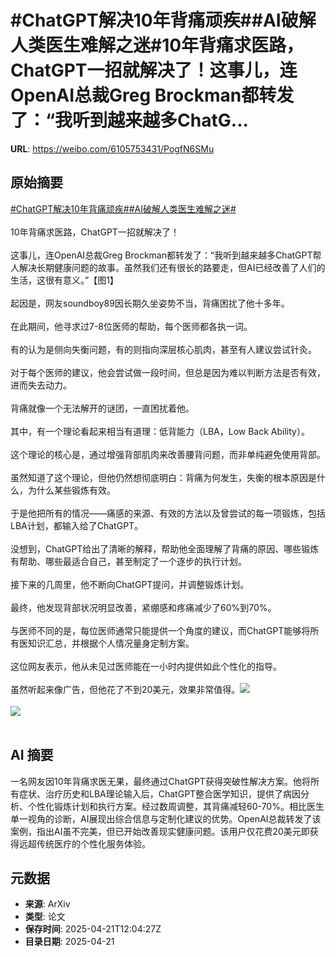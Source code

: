 # #ChatGPT解决10年背痛顽疾##AI破解人类医生难解之迷#10年背痛求医路，ChatGPT一招就解决了！这事儿，连OpenAI总裁Greg Brockman都转发了：“我听到越来越多ChatG...

**URL**: https://weibo.com/6105753431/PogfN6SMu

## 原始摘要

<a href="https://m.weibo.cn/search?containerid=231522type%3D1%26t%3D10%26q%3D%23ChatGPT%E8%A7%A3%E5%86%B310%E5%B9%B4%E8%83%8C%E7%97%9B%E9%A1%BD%E7%96%BE%23&amp;extparam=%23ChatGPT%E8%A7%A3%E5%86%B310%E5%B9%B4%E8%83%8C%E7%97%9B%E9%A1%BD%E7%96%BE%23" data-hide=""><span class="surl-text">#ChatGPT解决10年背痛顽疾#</span></a><a href="https://m.weibo.cn/search?containerid=231522type%3D1%26t%3D10%26q%3D%23AI%E7%A0%B4%E8%A7%A3%E4%BA%BA%E7%B1%BB%E5%8C%BB%E7%94%9F%E9%9A%BE%E8%A7%A3%E4%B9%8B%E8%BF%B7%23&amp;extparam=%23AI%E7%A0%B4%E8%A7%A3%E4%BA%BA%E7%B1%BB%E5%8C%BB%E7%94%9F%E9%9A%BE%E8%A7%A3%E4%B9%8B%E8%BF%B7%23" data-hide=""><span class="surl-text">#AI破解人类医生难解之迷#</span></a><br><br>10年背痛求医路，ChatGPT一招就解决了！<br><br>这事儿，连OpenAI总裁Greg Brockman都转发了：“我听到越来越多ChatGPT帮人解决长期健康问题的故事。虽然我们还有很长的路要走，但AI已经改善了人们的生活，这很有意义。”【图1】<br><br>起因是，网友soundboy89因长期久坐姿势不当，背痛困扰了他十多年。<br><br>在此期间，他寻求过7-8位医师的帮助，每个医师都各执一词。<br><br>有的认为是侧向失衡问题，有的则指向深层核心肌肉，甚至有人建议尝试针灸。<br><br>对于每个医师的建议，他会尝试做一段时间，但总是因为难以判断方法是否有效，进而失去动力。<br><br>背痛就像一个无法解开的谜团，一直困扰着他。<br><br>其中，有一个理论看起来相当有道理：低背能力（LBA，Low Back Ability）。<br><br>这个理论的核心是，通过增强背部肌肉来改善腰背问题，而非单纯避免使用背部。<br><br>虽然知道了这个理论，但他仍然想彻底明白：背痛为何发生，失衡的根本原因是什么，为什么某些锻炼有效。<br><br>于是他把所有的情况——痛感的来源、有效的方法以及曾尝试的每一项锻炼，包括LBA计划，都输入给了ChatGPT。<br><br>没想到，ChatGPT给出了清晰的解释，帮助他全面理解了背痛的原因、哪些锻炼有帮助、哪些最适合自己，甚至制定了一个逐步的执行计划。<br><br>接下来的几周里，他不断向ChatGPT提问，并调整锻炼计划。<br><br>最终，他发现背部状况明显改善，紧绷感和疼痛减少了60%到70%。<br><br>与医师不同的是，每位医师通常只能提供一个角度的建议，而ChatGPT能够将所有医知识汇总，并根据个人情况量身定制方案。<br><br>这位网友表示，他从未见过医师能在一小时内提供如此个性化的指导。<br><br>虽然听起来像广告，但他花了不到20美元，效果非常值得。<img style="" src="https://tvax4.sinaimg.cn/large/006Fd7o3gy1i0o8yle2ctj314w0jyjyy.jpg" referrerpolicy="no-referrer"><br><br><img style="" src="https://tvax3.sinaimg.cn/large/006Fd7o3gy1i0o8yodtpej315k186ar9.jpg" referrerpolicy="no-referrer"><br><br>

## AI 摘要

一名网友因10年背痛求医无果，最终通过ChatGPT获得突破性解决方案。他将所有症状、治疗历史和LBA理论输入后，ChatGPT整合医学知识，提供了病因分析、个性化锻炼计划和执行方案。经过数周调整，其背痛减轻60-70%。相比医生单一视角的诊断，AI展现出综合信息与定制化建议的优势。OpenAI总裁转发了该案例，指出AI虽不完美，但已开始改善现实健康问题。该用户仅花费20美元即获得远超传统医疗的个性化服务体验。

## 元数据

- **来源**: ArXiv
- **类型**: 论文
- **保存时间**: 2025-04-21T12:04:27Z
- **目录日期**: 2025-04-21
